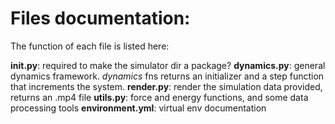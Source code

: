 # Files documentation: 


The function of each file is listed here:

**__init__.py**: required to make the simulator dir a package? 
**dynamics.py**: general dynamics framework. *dynamics* fns returns an initializer and a step function that increments the system.
**render.py**: render the simulation data provided, returns an .mp4 file
**utils.py**: force and energy functions, and some data processing tools
**environment.yml**: virtual env documentation
